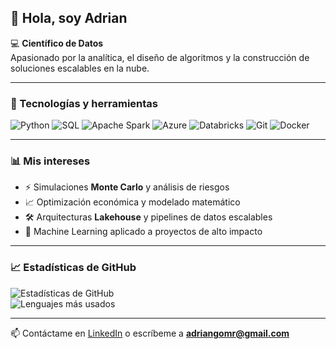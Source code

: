 ## 👋 Hola, soy Adrian 

💻 **Científico de Datos**  
Apasionado por la analítica, el diseño de algoritmos y la construcción de soluciones escalables en la nube.  

---

### 🚀 Tecnologías y herramientas
![Python](https://img.shields.io/badge/Python-3776AB?style=for-the-badge&logo=python&logoColor=white)
![SQL](https://img.shields.io/badge/SQL-025E8C?style=for-the-badge&logo=postgresql&logoColor=white)
![Apache Spark](https://img.shields.io/badge/Apache%20Spark-E25A1C?style=for-the-badge&logo=apachespark&logoColor=white)
![Azure](https://img.shields.io/badge/Microsoft%20Azure-0078D4?style=for-the-badge&logo=microsoftazure&logoColor=white)
![Databricks](https://img.shields.io/badge/Databricks-FF3621?style=for-the-badge&logo=databricks&logoColor=white)
![Git](https://img.shields.io/badge/Git-F05032?style=for-the-badge&logo=git&logoColor=white)
![Docker](https://img.shields.io/badge/Docker-2496ED?style=for-the-badge&logo=docker&logoColor=white)

---

### 📊 Mis intereses
- ⚡ Simulaciones **Monte Carlo** y análisis de riesgos  
- 📈 Optimización económica y modelado matemático  
- 🛠️ Arquitecturas **Lakehouse** y pipelines de datos escalables  
- 🤖 Machine Learning aplicado a proyectos de alto impacto  

---

### 📈 Estadísticas de GitHub
![Estadísticas de GitHub](https://github-readme-stats.vercel.app/api?username=Adrian7824&show_icons=true&theme=tokyonight)  
![Lenguajes más usados](https://github-readme-stats.vercel.app/api/top-langs/?username=Adrian7824&layout=compact&theme=tokyonight)

---

📫 Contáctame en [LinkedIn](https://www.linkedin.com/in/adrian-gomez-39a6ba241/) o escríbeme a **adriangomr@gmail.com**
